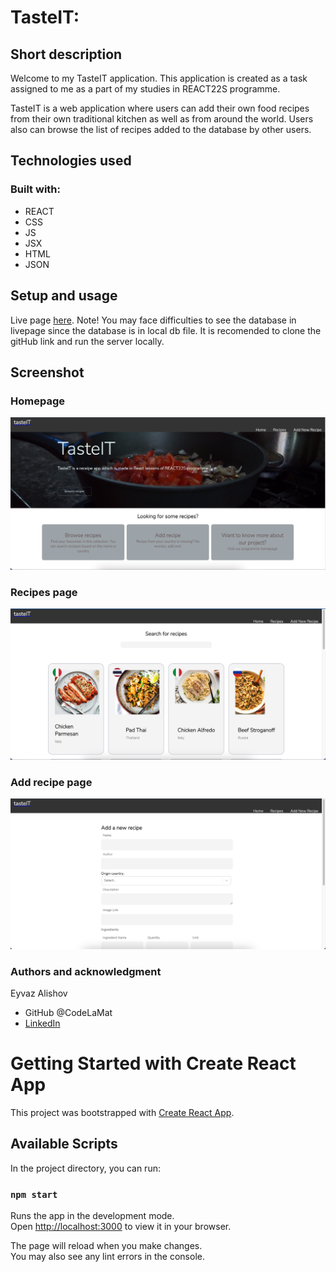 # TasteIT:

## Short description

Welcome to my TasteIT application. This application is created as a task assigned to me as a part of my studies in REACT22S programme.

TasteIT is a web application where users can add their own food recipes from their own traditional kitchen as well as from around the world. Users also can browse the list of recipes added to the database by other users.

## Technologies used

### Built with:

- REACT
- CSS
- JS
- JSX
- HTML
- JSON

## Setup and usage

Live page [here](https://codelamat.github.io/tasteIT/). Note! You may face difficulties to see the database in livepage since the database is in local db file. It is recomended to clone the gitHub link and run the server locally.

## Screenshot

### Homepage

![ScreenShot](./src/assets/ScreenShots/1.png)

### Recipes page

![ScreenShot](./src/assets/ScreenShots/2.png)

### Add recipe page

![ScreenShot](./src/assets/ScreenShots/3.png)

### Authors and acknowledgment

Eyvaz Alishov

- GitHub @CodeLaMat
- [LinkedIn](https://www.linkedin.com/in/eyvaz-alishov-54361054/)

# Getting Started with Create React App

This project was bootstrapped with [Create React App](https://github.com/facebook/create-react-app).

## Available Scripts

In the project directory, you can run:

### `npm start`

Runs the app in the development mode.\
Open [http://localhost:3000](http://localhost:3000) to view it in your browser.

The page will reload when you make changes.\
You may also see any lint errors in the console.
